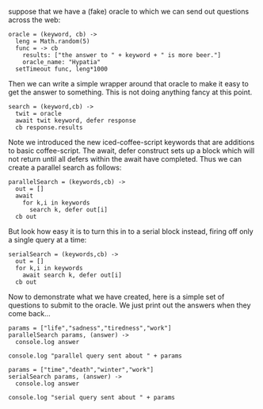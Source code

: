 
suppose that we have a (fake) oracle to which we can send out questions across the web:


    oracle = (keyword, cb) ->
      leng = Math.random(5)
      func = -> cb
        results: ["the answer to " + keyword + " is more beer."]
        oracle_name: "Hypatia"
      setTimeout func, leng*1000

Then we can write a simple wrapper around that oracle to make it easy to get the answer to
something. This is not doing anything fancy at this point.

    search = (keyword,cb) ->
      twit = oracle
      await twit keyword, defer response
      cb response.results

Note we introduced the new iced-coffee-script keywords that are additions to basic coffee-script.
The await, defer construct sets up a block which will not return until all defers within the await
have completed. Thus we can create a parallel search as follows:

    parallelSearch = (keywords,cb) ->
      out = []
      await
        for k,i in keywords
          search k, defer out[i]
      cb out

But look how easy it is to turn this in to a serial block instead, firing off only a single query
at a time:

    serialSearch = (keywords,cb) ->
      out = []
      for k,i in keywords
        await search k, defer out[i]
      cb out

Now to demonstrate what we have created, here is a simple set of questions to submit to the oracle.
We just print out the answers when they come back...

    params = ["life","sadness","tiredness","work"]
    parallelSearch params, (answer) ->
      console.log answer

    console.log "parallel query sent about " + params

    params = ["time","death","winter","work"]
    serialSearch params, (answer) ->
      console.log answer

    console.log "serial query sent about " + params

